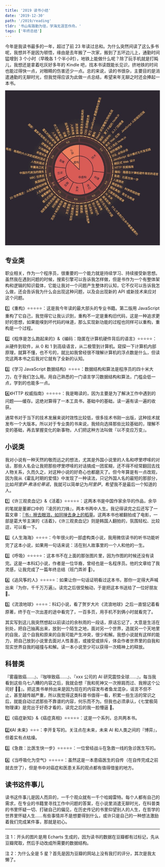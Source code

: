 ```yaml
---
title: '2019 读书小结'
date: '2019-12-30'
path: '/2019/reading'
tldr: '书山有路勤为径，学海无涯苦作舟。'
tags: ['年终总结']
---
```


今年是我读书最多的一年，超过了前 23 年读过总和。为什么突然间读了这么多书呢，我想并不是因为顿悟，缘由是去年搬了一次家，搬到了五环边儿上，通勤时间猛增到 3 个小时（早晚各 1 个半小时），地铁上能做什么呢？除了玩手机就是打盹儿，我想还是拿着吃灰好多年的 Kindle 吧，找本书读既能长见识，挤地铁的时间也能过得快一点，对眼睛的伤害还少一点。总的来说，读的书很杂，主要目的是消遣通勤的无聊时光，但我觉得应该为此做一点总结，希望来年无聊之时还会捧起一本书。

![读书小结](./reading-chart.jpeg)

## 专业类

职业相关，作为一个程序员，很重要的一个能力就是持续学习、持续接受新思想。虽然我在遇到问题的时候，搜索引擎可以告诉我怎样做，但是书作为一个有整体架构和逻辑的知识载体，它能让我对一个问题产生整体的认知，它不仅可以告诉我怎么做，还会告诉我为什么会出现这种问题，以及会出现新的 API 或新技术来应对这个问题。

1️⃣《重构》⭐️⭐️⭐️⭐️⭐️：这是我今年读的最大部头的专业书籍。第二版用 JavaScript 重构了它自己，我觉得它让我认识到，重构不一定是重构旧代码，这是一种追求更好的思想，如果能嗅到坏代码的味道，那么实现新功能的过程也同样可以重构，重构是一个过程。

2️⃣《程序是怎么跑起来的》&《编码：隐匿在计算机硬件背后的语言》⭐️⭐️⭐️⭐️⭐️：从硬件到软件，从 0 和 1 到高级语言，从二极管到计算机。窥探一下计算机内部原理，就算不懂，也不亏的，就比如我曾经很不理解计算机的浮点数是什么，但读完这两本书之后我对它就有了全新的认知。

3️⃣《学习 JavaScript 数据结构》⭐️⭐️⭐️⭐️：数据结构和算法是程序员的四十米大刀，在于我们怎么用。用自己熟悉的一门语言学习数据结构和算法，门槛会低一点，学到的也能多一点。

4️⃣《HTTP 权威指南》⭐️⭐️⭐️⭐️⭐️：我是略读的，因为主要是为了解决工作中遇到的问题——缓存。这绝对算得了一本工具书，基础中的基础，读一遍有读一遍的收获。

通常书对于当下的技术发展来说时效性比较低，很多技术书刚一出版，这种技术就发布一个大版本。所以对于专业类的书来说，我倾向选择那些比较基础的，理解不变的基础，再去掌握变化的新事物，人们把这种方法叫做『以不变应万变』。

## 小说类

我对小说有一种天然的敬而远之的想法，尤其是外国小说里的人名和啰里啰嗦的对话，那些人名会让我把那些啰里啰嗦的对话搞成一团浆糊，还不得不经常翻回去找人物关系，久而久之，对这种小说的好奇心也都磨灭了。但今年算是有一点改观，因为我从《霍乱时期的爱情》中发现了一种读法，只记外国人名的最短的那部分，比如*阿里萨·弗洛伦蒂诺*，我就可以简单记为*阿里萨*，希望我不是最后一个知道的人。

1️⃣《许三观卖血记》&《活着》⭐️⭐️⭐️⭐️⭐️：这两本书是中国作家余华的作品，余华的笔就是董卿口中的『凌厉的刀锋』，两本书两中人生。我记得读完之后还写了一篇文章：[『书』擦去眼泪，如同掸去身上的稻草](https://coderfee.com/read-think/huozhe-xusanguan)。这两本书也被翻拍成了电影，一部是葛大爷主演的《活着》，《许三观卖血记》则是韩国人翻拍的，氛围轻松、比较逗，可以看一下。

2️⃣《人生海海》⭐️⭐️⭐️⭐️：今年很火的一部虚构类小说，我用微信读书的听书功能听完了这本小说，如果用一句话来说：活在别人故事里的一个人和他的一生。

3️⃣《呼吸》⭐️⭐️⭐️⭐️⭐️：这本书不在上面的那张图片里，因为作图的时候还没有读完。这是一本科幻小说，作者是一位华裔，曾经也是一名程序员。他的文章给了我灵感，让我完成了一篇年终总结（班门弄斧 🤣）。

4️⃣《追风筝的人》⭐️⭐️⭐️⭐️⭐️：如果让你一句话证明看过这本书，那你一定得大声喊出来『为你，千千万万遍』。读完之后很受触动，于是把这本书送给了一位好朋友 🤣。

5️⃣《流浪地球》⭐️⭐️⭐️⭐️：科幻小说，看了贺岁大片《流浪地球》之后一直惦记着看原著，终于在一次出差的途中看完了，一百多页，用手机不到俩小时就看完了。

其实写到这儿我突然想起以前读过的余秋雨的一段话，原话忘记了，大意是生活在别处，把自己抽离出来，放到一个陌生之地，面对另一个世界，造就另一个天地里的自我，这个自我和原来的自我可能产生冲突，很少和解。我想小说就有这样的能力，把自己放到小说里去面对人性善恶，或接受或排斥，体会作者世界里的自我和现实世界自我的碰撞与和解。读一本小说至少可以获得一次精神上的释放。

## 科普类

『雾霾致癌……』、『咖啡致癌……』、『xxx 公司的 AI 研究震惊全球……』，每当我看到这些乌七八糟的内容之后，我就会想『我和死神又一次擦肩而过、我擦这个公司好 🐂🍺』。把这类书单拎出来是因为现在的内容发布者鱼龙混杂，谣言不但不止，甚至越传越严重，所以我觉得这类科普书值得一看，积累一些生活的常识之后，就能自动过滤那些不靠谱的内容，何乐而不为。但我也必须承认，《七堂极简物理课》是完出于好奇才看的，读完之后的我一脸懵逼 🤣。

1️⃣《癌症新知》&《癌症真相》⭐️⭐️⭐️⭐️⭐️：这是一个系列，总共两本书。

2️⃣《AI 未来》⭐️⭐️⭐️：李开复写的。关注点在未来，未来 AI 和人类之间的『博弈』，但着实有点枯燥。

3️⃣《急救：比医生快一步》⭐️⭐️⭐️⭐️⭐️：一位曾经战斗在急救一线的急诊医生写的。

4️⃣《当呼吸化为空气》⭐️⭐️⭐️⭐️⭐️：虽然这是一本患癌医生的自传（在自传完成之前就去世了），但是书中对癌症和医患关系的观点都有值得借鉴的地方。

## 读书这件事儿

读书这件事儿是因人而异的，一千个观众就有一千个哈姆雷特。每个人都有自己的需求，在专业的书籍里寻找工作中问题的答案，在小说里消遣无聊时光，在科普类的书里怀疑一切、打破自己的偏见，在历史传记的书里仰望别人的人生，在哲学的世界里怀疑人生……有些事情并不是想要得到什么，或许只是自己的一种想法激励着我们完成某件事，那就是初心。

---

注 1：开头的图片是用 Echarts 生成的，因为读书的数据在豆瓣都有过标记，先从豆瓣爬取，然后手动改成所需要的数据结构。

注 2：为什么全是 5 星？首先是因为豆瓣的网站上没有我打的评分，其次是我太懒了。
